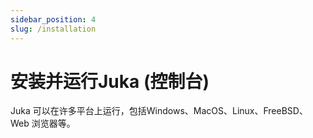 ```yaml
---
sidebar_position: 4
slug: /installation
---
```


# 安装并运行Juka (控制台)

Juka 可以在许多平台上运行，包括Windows、MacOS、Linux、FreeBSD、Web 浏览器等。
